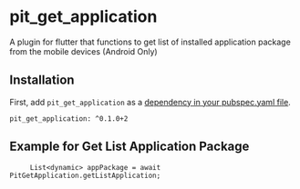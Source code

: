 # pit_get_application

A plugin for flutter that functions to get list of installed application package from the mobile devices (Android Only)

## Installation

First, add `pit_get_application` as a [dependency in your pubspec.yaml file](https://flutter.io/platform-plugins/).

```
pit_get_application: ^0.1.0+2
```

## Example for Get List Application Package
```
     List<dynamic> appPackage = await PitGetApplication.getListApplication;
```
